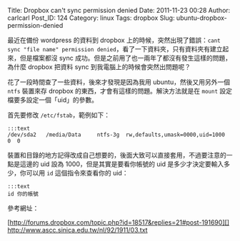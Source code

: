 Title: Dropbox can't sync  permission denied
Date: 2011-11-23 00:28
Author: carlcarl
Post_ID: 124
Category: linux
Tags: dropbox
Slug: ubuntu-dropbox-permission-denied

最近在備份 wordpress 的資料到 dropbox
上的時候，突然出現了錯誤：`cant sync "file name" permission denied`，看了一下資料夾，只有資料夾有建立起來，但是檔案都沒 sync 成功。但是之前用了也一兩年了都沒有發生這樣的問題，為什麼
dropbox 把資料 sync 到我電腦上的時候會突然出問題呢？  

花了一段時間查了一些資料，後來才發現是因為我用 ubuntu，然後又用另外一個 `ntfs` 裝置來存 dropbox
的東西，才會有這樣的問題。解決方法就是在 `mount` 設定檔要多設定一個「uid」的參數。

首先要修改 `/etc/fstab`，範例如下：

	:::text
	/dev/sda2   /media/Data     ntfs-3g  rw,defaults,umask=0000,uid=1000  0  0


裝置和目錄的地方記得改成自己想要的，後面大致可以直接套用，不過要注意的一點是這邊的
uid 設為 1000，但是其實是要看你帳號的 uid 是多少才決定要輸入多少，你可以用 `id` 這個指令來查看你的 uid：

	:::text
	id 你的帳號

參考網址：  

[http://forums.dropbox.com/topic.php?id=18517&replies=21#post-191690][]  
<http://www.ascc.sinica.edu.tw/nl/92/1911/03.txt>

  [http://forums.dropbox.com/topic.php?id=18517&replies=21#post-191690]: http://forums.dropbox.com/topic.php?id=18517&replies=21#post-191690

